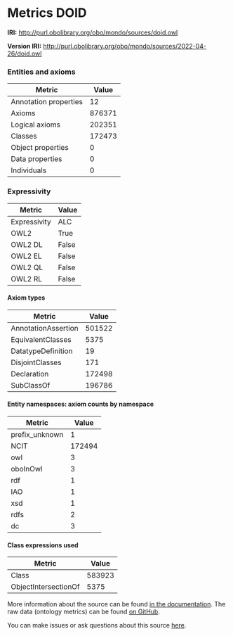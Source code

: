 # Metrics DOID

**IRI:** http://purl.obolibrary.org/obo/mondo/sources/doid.owl

**Version IRI:** http://purl.obolibrary.org/obo/mondo/sources/2022-04-26/doid.owl

### Entities and axioms

| Metric | Value |
| ------ | ----- |
| Annotation properties | 12 |
| Axioms | 876371 |
| Logical axioms | 202351 |
| Classes | 172473 |
| Object properties | 0 |
| Data properties | 0 |
| Individuals | 0 |


### Expressivity

| Metric | Value |
| ------ | ----- |
| Expressivity | ALC |
| OWL2 | True |
| OWL2 DL | False |
| OWL2 EL | False |
| OWL2 QL | False |
| OWL2 RL | False |

#### Axiom types

| Metric | Value |
| ------ | ----- |
| AnnotationAssertion | 501522 |
| EquivalentClasses | 5375 |
| DatatypeDefinition | 19 |
| DisjointClasses | 171 |
| Declaration | 172498 |
| SubClassOf | 196786 |


#### Entity namespaces: axiom counts by namespace

| Metric | Value |
| ------ | ----- |
| prefix_unknown | 1 |
| NCIT | 172494 |
| owl | 3 |
| oboInOwl | 3 |
| rdf | 1 |
| IAO | 1 |
| xsd | 1 |
| rdfs | 2 |
| dc | 3 |


#### Class expressions used

| Metric | Value |
| ------ | ----- |
| Class | 583923 |
| ObjectIntersectionOf | 5375 |


More information about the source can be found [in the documentation](../sources.md). The raw data (ontology metrics) can be found [on GitHub](https://github.com/monarch-initiative/mondo-ingest/tree/main/src/ontology/metadata).

You can make issues or ask questions about this source [here](https://github.com/monarch-initiative/mondo-ingest/issues).

